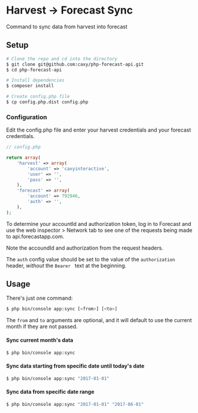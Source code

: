 # Harvest -> Forecast Sync
Command to sync data from harvest into forecast

## Setup

```bash
# Clone the repo and cd into the directory
$ git clone git@github.com:caxy/php-forecast-api.git
$ cd php-forecast-api

# Install dependencies
$ composer install

# Create config.php file
$ cp config.php.dist config.php
```

### Configuration

Edit the config.php file and enter your harvest credentials and your forecast credentials.

```php
// config.php

return array(
    'harvest' => array(
        'account' => 'caxyinteractive',
        'user' => '',
        'pass' => '',
    ),
    'forecast' => array(
        'account' => 792946,
        'auth' => '',
    ),
);
```

To determine your accountId and authorization token, log in to Forecast and use the web inspector > Network tab to see one of the requests being made to api.forecastapp.com.
 
Note the accoundId and authorization from the request headers.

The `auth` config value should be set to the value of the `authorization` header, *without* the `Bearer ` text at the beginning.

## Usage

There's just one command:

```bash
$ php bin/console app:sync [<from>] [<to>]
```

The `from` and `to` arguments are optional, and it will default to use the current month if they are not passed.

#### Sync current month's data

```bash
$ php bin/console app:sync
```

#### Sync data starting from specific date until today's date

```bash
$ php bin/console app:sync "2017-01-01"
```

#### Sync data from specific date range

```bash
$ php bin/console app:sync "2017-01-01" "2017-06-01"
```
